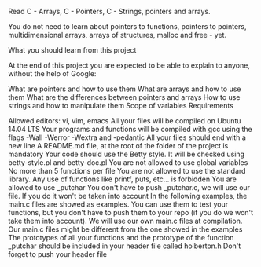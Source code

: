 Read C - Arrays, C - Pointers, C - Strings, pointers and arrays.

You do not need to learn about pointers to functions, pointers to pointers,
 multidimensional arrays, arrays of structures, malloc and free - yet.

What you should learn from this project

At the end of this project you are expected to be able to explain to anyone,
 without the help of Google:

What are pointers and how to use them
What are arrays and how to use them
What are the differences between pointers and arrays
How to use strings and how to manipulate them
Scope of variables
Requirements

Allowed editors: vi, vim, emacs
All your files will be compiled on Ubuntu 14.04 LTS
Your programs and functions will be compiled with gcc using the flags -Wall
 -Werror -Wextra and -pedantic
All your files should end with a new line
A README.md file, at the root of the folder of the project is mandatory
Your code should use the Betty style. It will be checked using betty-style.pl
 and betty-doc.pl
You are not allowed to use global variables
No more than 5 functions per file
You are not allowed to use the standard library. Any use of functions like
 printf, puts, etc... is forbidden
You are allowed to use _putchar
You don't have to push _putchar.c, we will use our file. If you do it won't be
 taken into account
In the following examples, the main.c files are showed as examples. You can use
 them to test your functions, but you don't have to push them to your repo
 (if you do we won't take them into account). We will use our own main.c files
 at compilation. Our main.c files might be different from the one showed in the
 examples
The prototypes of all your functions and the prototype of the function _putchar
 should be included in your header file called holberton.h
Don't forget to push your header file